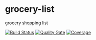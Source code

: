 # grocery-list
grocery shopping list


[![Build Status](https://travis-ci.org/luedinski/grocery-list.png?branch=master)](https://travis-ci.org/luedinski/grocery-list)
[![Quality Gate](https://sonarcloud.io/api/project_badges/measure?metric=alert_status&project=org.luedinski:grocery-list-parent)](https://sonarcloud.io/dashboard?id=org.luedinski%3Agrocery-list-parent)
[![Coverage](https://sonarcloud.io/api/project_badges/measure?metric=coverage&project=org.luedinski:grocery-list-parent)](https://sonarcloud.io/dashboard?id=org.luedinski%3Agrocery-list-parent)
